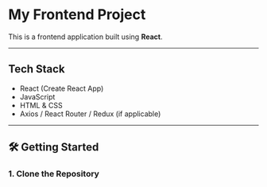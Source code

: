 #  My Frontend Project

This is a frontend application built using **React**.

---

##  Tech Stack

- React (Create React App)
- JavaScript
- HTML & CSS
- Axios / React Router / Redux (if applicable)

---

## 🛠️ Getting Started

### 1. Clone the Repository
